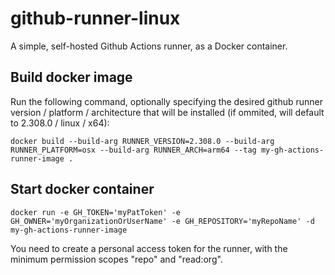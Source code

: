 # github-runner-linux

A simple, self-hosted Github Actions runner, as a Docker container.

## Build docker image

Run the following command, optionally specifying the desired github runner version / platform / architecture that will be installed (if ommited, will default to 2.308.0 / linux / x64):

```
docker build --build-arg RUNNER_VERSION=2.308.0 --build-arg RUNNER_PLATFORM=osx --build-arg RUNNER_ARCH=arm64 --tag my-gh-actions-runner-image .
```

## Start docker container

```
docker run -e GH_TOKEN='myPatToken' -e GH_OWNER='myOrganizationOrUserName' -e GH_REPOSITORY='myRepoName' -d my-gh-actions-runner-image
```

You need to create a personal access token for the runner, with the minimum permission scopes "repo" and "read:org".
